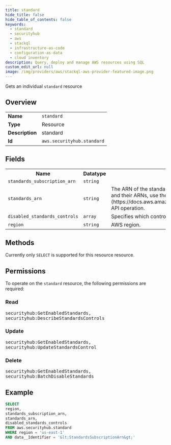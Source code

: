 ```yaml
---
title: standard
hide_title: false
hide_table_of_contents: false
keywords:
  - standard
  - securityhub
  - aws
  - stackql
  - infrastructure-as-code
  - configuration-as-data
  - cloud inventory
description: Query, deploy and manage AWS resources using SQL
custom_edit_url: null
image: /img/providers/aws/stackql-aws-provider-featured-image.png
---
```

Gets an individual <code>standard</code> resource

## Overview
<table><tbody>
<tr><td><b>Name</b></td><td><code>standard</code></td></tr>
<tr><td><b>Type</b></td><td>Resource</td></tr>
<tr><td><b>Description</b></td><td>standard</td></tr>
<tr><td><b>Id</b></td><td><code>aws.securityhub.standard</code></td></tr>
</tbody></table>

## Fields
<table><tbody>
<tr><th>Name</th><th>Datatype</th><th>Description</th></tr>
<tr><td><code>standards_subscription_arn</code></td><td><code>string</code></td><td></td></tr>
<tr><td><code>standards_arn</code></td><td><code>string</code></td><td>The ARN of the standard that you want to enable. To view a list of available ASH standards and their ARNs, use the &#91;DescribeStandards&#93;(https:&#x2F;&#x2F;docs.aws.amazon.com&#x2F;securityhub&#x2F;1.0&#x2F;APIReference&#x2F;API_DescribeStandards.html) API operation.</td></tr>
<tr><td><code>disabled_standards_controls</code></td><td><code>array</code></td><td>Specifies which controls are to be disabled in a standard. &lt;br&#x2F;&gt; *Maximum*: ``100``</td></tr>
<tr><td><code>region</code></td><td><code>string</code></td><td>AWS region.</td></tr>

</tbody></table>

## Methods
Currently only <code>SELECT</code> is supported for this resource resource.

## Permissions

To operate on the <code>standard</code> resource, the following permissions are required:

### Read
<pre>
securityhub:GetEnabledStandards,
securityhub:DescribeStandardsControls</pre>

### Update
<pre>
securityhub:GetEnabledStandards,
securityhub:UpdateStandardsControl</pre>

### Delete
<pre>
securityhub:GetEnabledStandards,
securityhub:BatchDisableStandards</pre>


## Example
```sql
SELECT
region,
standards_subscription_arn,
standards_arn,
disabled_standards_controls
FROM aws.securityhub.standard
WHERE region = 'us-east-1'
AND data__Identifier = '&lt;StandardsSubscriptionArn&gt;'
```
